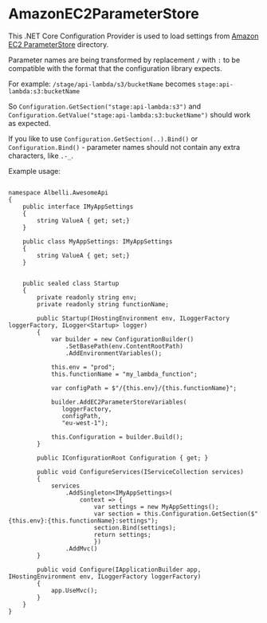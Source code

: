 # AmazonEC2ParameterStore

This .NET Core Configuration Provider is used to load settings from [Amazon EC2 ParameterStore](AmazonEC2ParameterStore) directory.

Parameter names are being transformed by replacement `/` with `:` to be compatible with the format that the configuration library expects. 

For example:
`/stage/api-lambda/s3/bucketName` becomes `stage:api-lambda:s3:bucketName`

So
`Configuration.GetSection("stage:api-lambda:s3")` and `Configuration.GetValue("stage:api-lambda:s3:bucketName")` should work as expected. 

If you like to use `Configuration.GetSection(..).Bind()` or `Configuration.Bind()` - parameter names should not contain any extra characters, like `.-_`.

Example usage:

```

namespace Albelli.AwesomeApi
{
    public interface IMyAppSettings
    {
        string ValueA { get; set;}
    }

    public class MyAppSettings: IMyAppSettings
    {
        string ValueA { get; set;}
    }


    public sealed class Startup
    {
        private readonly string env;
        private readonly string functionName;

        public Startup(IHostingEnvironment env, ILoggerFactory loggerFactory, ILogger<Startup> logger)
        {
            var builder = new ConfigurationBuilder()
                .SetBasePath(env.ContentRootPath)
                .AddEnvironmentVariables();

            this.env = "prod";
            this.functionName = "my_lambda_function";

            var configPath = $"/{this.env}/{this.functionName}";

            builder.AddEC2ParameterStoreVariables(
               loggerFactory,
               configPath,
               "eu-west-1");

            this.Configuration = builder.Build();
        }

        public IConfigurationRoot Configuration { get; }

        public void ConfigureServices(IServiceCollection services)
        {
            services
                .AddSingleton<IMyAppSettings>(
                    context => {
                        var settings = new MyAppSettings();
                        var section = this.Configuration.GetSection($"{this.env}:{this.functionName}:settings");
                        section.Bind(settings);
                        return settings;
                        })
                .AddMvc()
        }

        public void Configure(IApplicationBuilder app, IHostingEnvironment env, ILoggerFactory loggerFactory)
        {
            app.UseMvc();
        }
    }
}


```

[AmazonEC2ParameterStore]: http://docs.aws.amazon.com/systems-manager/latest/userguide/sysman-paramstore-working.html


  